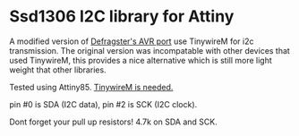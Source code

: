 # Ssd1306 I2C library for Attiny


A modified version of [Defragster's AVR port](https://github.com/Defragster/ssd1306xled) use TinywireM for i2c transmission. The original version was incompatable with other devices that used TinywireM, this provides a nice alternative which is still more light weight that other libraries.

Tested using Attiny85. [TinywireM is needed.](https://github.com/adafruit/TinyWireM)

pin #0 is SDA (I2C data), pin #2 is SCK (I2C clock).

Dont forget your pull up resistors! 4.7k on SDA and SCK.
